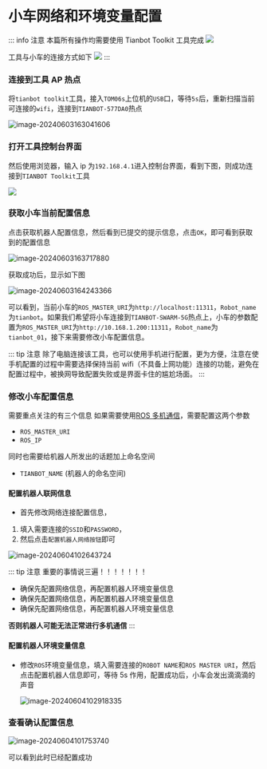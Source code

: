 # 小车网络和环境变量配置

::: info 注意
本篇所有操作均需要使用 Tianbot Toolkit 工具完成
![](https://tianbot-pic.oss-cn-beijing.aliyuncs.com/tianbot-pic/Tianbot-Doc20240715150253.png)

工具与小车的连接方式如下
![](https://tianbot-pic.oss-cn-beijing.aliyuncs.com/tianbot-pic/Tianbot-Doc20240715151243.png)
:::

### 连接到工具 AP 热点

将`tianbot toolkit`工具，接入`TOM06s`上位机的`USB`口，等待`5s`后，重新扫描当前可连接的`wifi`，连接到`TIANBOT-577DA0`热点

![image-20240603163041606](https://tianbot-pic.oss-cn-beijing.aliyuncs.com/tianbot-pic/Tianbot-Docimage-20240603163041606.png)

### 打开工具控制台界面

然后使用浏览器，输入 ip 为`192.168.4.1`进入控制台界面，看到下图，则成功连接到`TIANBOT Toolkit`工具

![](https://tianbot-pic.oss-cn-beijing.aliyuncs.com/tianbot-pic/Tianbot-DocScreenshot%20from%202024-06-03%2016-27-41.png)

### 获取小车当前配置信息

点击获取机器人配置信息，然后看到已提交的提示信息，点击`OK`，即可看到获取到的配置信息

![image-20240603163717880](https://tianbot-pic.oss-cn-beijing.aliyuncs.com/tianbot-pic/Tianbot-Docimage-20240603163717880.png)

获取成功后，显示如下图

![image-20240603164243366](https://tianbot-pic.oss-cn-beijing.aliyuncs.com/tianbot-pic/Tianbot-Docimage-20240603164243366.png)

可以看到，当前小车的`ROS_MASTER_URI`为`http://localhost:11311`，`Robot_name`为`tianbot`。如果我们希望将小车连接到`TIANBOT-SWARM-5G`热点上，小车的参数配置为`ROS_MASTER_URI`为`http://10.168.1.200:11311`，`Robot_name`为`tianbot_01`，接下来需要修改小车配置信息。

::: tip 注意
除了电脑连接该工具，也可以使用手机进行配置，更为方便，注意在使手机配置的过程中需要选择保持当前 wifi（不具备上网功能）连接的功能，避免在配置过程中，被换网导致配置失败或是界面卡住的尴尬场面。
:::

### 修改小车配置信息

需要重点关注的有三个信息
如果需要使用[ROS 多机通信](https://wiki.ros.org/ROS/Tutorials/MultipleMachines)，需要配置这两个参数
- `ROS_MASTER_URI`
- `ROS_IP`

同时也需要给机器人所发出的话题加上命名空间
- `TIANBOT_NAME`    (机器人的命名空间)

#### 配置机器人联网信息

- 首先修改网络连接配置信息，

1. 填入需要连接的`SSID`和`PASSWORD`，
2. 然后点击`配置机器人网络按钮`即可

  ![image-20240604102643724](https://tianbot-pic.oss-cn-beijing.aliyuncs.com/tianbot-pic/Tianbot-Docimage-20240604102643724.png)

::: tip 注意
重要的事情说三遍！！！！！！！
- 确保先配置网络信息，再配置机器人环境变量信息
- 确保先配置网络信息，再配置机器人环境变量信息
- 确保先配置网络信息，再配置机器人环境变量信息

**否则机器人可能无法正常进行多机通信**
:::

#### 配置机器人环境变量信息

- 修改`ROS`环境变量信息，填入需要连接的`ROBOT NAME`和`ROS MASTER URI`，然后点击配置机器人信息即可，等待 5s 作用，配置成功后，小车会发出滴滴滴的声音

  ![image-20240604102918335](https://tianbot-pic.oss-cn-beijing.aliyuncs.com/tianbot-pic/Tianbot-Docimage-20240604102918335.png)

### 查看确认配置信息

![image-20240604101753740](https://tianbot-pic.oss-cn-beijing.aliyuncs.com/tianbot-pic/Tianbot-Docimage-20240604101753740.png)

可以看到此时已经配置成功